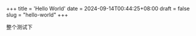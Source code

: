 +++
title = 'Hello World'
date = 2024-09-14T00:44:25+08:00
draft = false
slug = "hello-world"
+++

整个测试下
